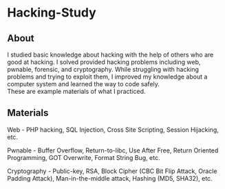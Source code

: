 # Hacking-Study

## About

I studied basic knowledge about hacking with the help of others who are good at hacking. I solved provided hacking problems including web, pwnable, forensic, and cryptography. While struggling with hacking problems and trying to exploit them, I improved my knowledge about a computer system and learned the way to code safely. \
These are example materials of what I practiced.

## Materials

Web - PHP hacking, SQL Injection, Cross Site Scripting, Session Hijacking, etc.

Pwnable - Buffer Overflow, Return-to-libc, Use After Free, Return Oriented Programming, GOT Overwrite, Format String Bug, etc.

Cryptography - Public-key, RSA, Block Cipher (CBC Bit Flip Attack, Oracle Padding Attack), Man-in-the-middle attack, Hashing (MD5, SHA32), etc.
